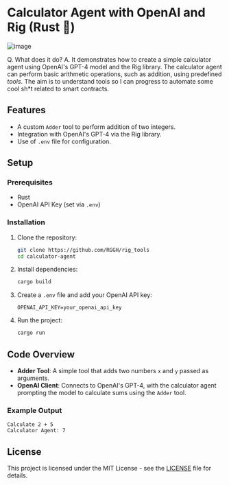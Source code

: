 # Calculator Agent with OpenAI and Rig (Rust 🦀)

![image](https://github.com/user-attachments/assets/b9166a6b-117e-4c71-95aa-083ce81df5ff)


Q. What does it do?
A. It demonstrates how to create a simple calculator agent using OpenAI's GPT-4 model and the Rig library. The calculator agent can perform basic arithmetic operations, such as addition, using predefined *tools*. 
The aim is to understand tools so I can progress to automate some cool sh*t related to smart contracts.

## Features
- A custom `Adder` tool to perform addition of two integers.
- Integration with OpenAI's GPT-4 via the Rig library.
- Use of `.env` file for configuration.

## Setup

### Prerequisites
- Rust
- OpenAI API Key (set via `.env`)

### Installation
1. Clone the repository:
   ```bash
   git clone https://github.com/RGGH/rig_tools
   cd calculator-agent
   ```

2. Install dependencies:
   ```bash
   cargo build
   ```

3. Create a `.env` file and add your OpenAI API key:
   ```env
   OPENAI_API_KEY=your_openai_api_key
   ```

4. Run the project:
   ```bash
   cargo run
   ```

## Code Overview

- **Adder Tool**: A simple tool that adds two numbers `x` and `y` passed as arguments.
- **OpenAI Client**: Connects to OpenAI's GPT-4, with the calculator agent prompting the model to calculate sums using the `Adder` tool.

### Example Output
```text
Calculate 2 + 5
Calculator Agent: 7
```

## License
This project is licensed under the MIT License - see the [LICENSE](LICENSE) file for details.
